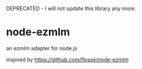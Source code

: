 DEPRECATED - I will not update this library any more.

# node-ezmlm
an ezmlm adapter for node.js

inspired by https://github.com/flosse/node-ezmlm
